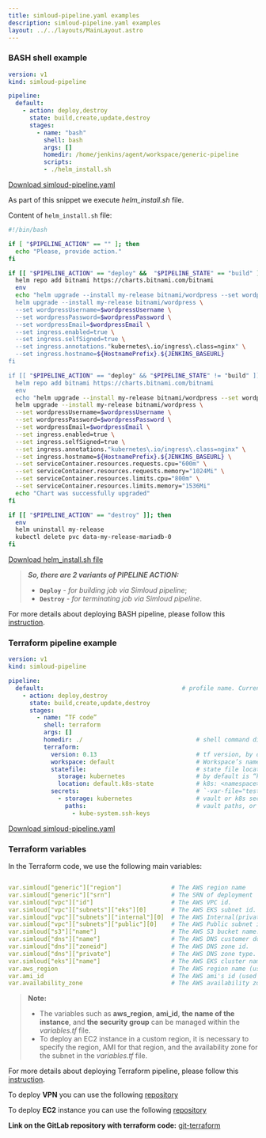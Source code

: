 ```yaml
---
title: simloud-pipeline.yaml examples
description: simloud-pipeline.yaml examples
layout: ../../layouts/MainLayout.astro
---
```

### **BASH shell example**

```yaml
version: v1
kind: simloud-pipeline

pipeline:
  default:                                                                         # profile name. Currently only default
    - action: deploy,destroy
      state: build,create,update,destroy
      stages:
        - name: "bash"
          shell: bash                                                              # “bash” by default ( optional )
          args: []                                                                 # shell arguments ( optional )
          homedir: /home/jenkins/agent/workspace/generic-pipeline                  # shell command default folder ( optional )
          scripts:
          - ./helm_install.sh
```
[Download simloud-pipeline.yaml](/files/generic-pipeline-mode/simloud-pipeline.yaml)

As part of this snippet we execute _helm_install.sh_ file.

Content of `helm_install.sh` file:

```sh                                                                   helm_install.sh
#!/bin/bash

if [ "$PIPELINE_ACTION" == "" ]; then
  echo "Please, provide action."
fi

if [[ "$PIPELINE_ACTION" == "deploy" &&  "$PIPELINE_STATE" == "build" ]]; then
  helm repo add bitnami https://charts.bitnami.com/bitnami
  env
  echo "helm upgrade --install my-release bitnami/wordpress --set wordpressUsername=$wordpressUsername --set wordpressPassword=$wordpressPassword --set wordpressEmail=$wordpressEmail ->
  helm upgrade --install my-release bitnami/wordpress \
  --set wordpressUsername=$wordpressUsername \
  --set wordpressPassword=$wordpressPassword \
  --set wordpressEmail=$wordpressEmail \
  --set ingress.enabled=true \
  --set ingress.selfSigned=true \
  --set ingress.annotations."kubernetes\.io/ingress\.class=nginx" \
  --set ingress.hostname=${HostnamePrefix}.${JENKINS_BASEURL}
fi

if [[ "$PIPELINE_ACTION" == "deploy" && "$PIPELINE_STATE" != "build" ]]; then
  helm repo add bitnami https://charts.bitnami.com/bitnami
  env
  echo "helm upgrade --install my-release bitnami/wordpress --set wordpressUsername=$wordpressUsername --set wordpressPassword=$wordpressPassword --set wordpressEmail=$wordpressEmail ->
  helm upgrade --install my-release bitnami/wordpress \
  --set wordpressUsername=$wordpressUsername \
  --set wordpressPassword=$wordpressPassword \
  --set wordpressEmail=$wordpressEmail \
  --set ingress.enabled=true \
  --set ingress.selfSigned=true \
  --set ingress.annotations."kubernetes\.io/ingress\.class=nginx" \
  --set ingress.hostname=${HostnamePrefix}.${JENKINS_BASEURL} \
  --set serviceContainer.resources.requests.cpu="600m" \
  --set serviceContainer.resources.requests.memory="1024Mi" \
  --set serviceContainer.resources.limits.cpu="800m" \
  --set serviceContainer.resources.limits.memory="1536Mi"
  echo "Chart was successfully upgraded"
fi

if [[ "$PIPELINE_ACTION" == "destroy" ]]; then
  env
  helm uninstall my-release
  kubectl delete pvc data-my-release-mariadb-0
fi
```
[Download helm_install.sh file](/files/helm_install.sh)

> **_So, there are 2 variants of PIPELINE ACTION:_**
> - **`Deploy`** - _for building job via Simloud pipeline_;
> - **`Destroy`** - _for terminating job via Simloud pipeline_.

For more details about deploying BASH pipeline, please follow this [instruction](/en/simloud-pipeline.yaml#how-to-deploy-pipeline).

### **Terraform pipeline example**

```yaml
version: v1
kind: simloud-pipeline

pipeline:
  default:                                       # profile name. Currently available only 'default'
    - action: deploy,destroy
      state: build,create,update,destroy        
      stages:
        - name: “TF code”
          shell: terraform
          args: []                            
          homedir: ./                                # shell command directory
          terraform:
            version: 0.13                            # tf version, by default 0.12
            workspace: default                       # Workspace’s name. Default workspace: default
            statefile:                               # state file location
              storage: kubernetes                    # by default is “kubernetes” 
              location: default.k8s-state            # k8s: <namespace>.<secret_suffix>
            secrets:                                 # `-var-file="testing.tfvars"`
              - storage: kubernetes                  # vault or k8s secrets values are available
                paths:                               # vault paths, or k8s secrets names
                  - kube-system.ssh-keys

```
[Download simloud-pipeline.yaml](/files/terraform/simloud-pipeline.yaml)

### Terraform variables 
In the Terraform code, we use the following main variables:
```yaml

var.simloud["generic"]["region"]              # The AWS region name
var.simloud["generic"]["srn"]                 # The SRN of deployment      
var.simloud["vpc"]["id"]                      # The AWS VPC id.
var.simloud["vpc"]["subnets"]["eks"][0]       # The AWS EKS subnet id.
var.simloud["vpc"]["subnets"]["internal"][0]  # The AWS Internal(private) subnet id.
var.simloud["vpc"]["subnets"]["public"][0]    # The AWS Public subnet id.
var.simloud["s3"]["name"]                     # The AWS S3 bucket name.  
var.simloud["dns"]["name"]                    # The AWS DNS customer domain.
var.simloud["dns"]["zoneid"]                  # The AWS DNS zone id.
var.simloud["dns"]["private"]                 # The AWS DNS zone type. Private or Public.
var.simloud["eks"]["name"]                    # The AWS EKS cluster name.
var.aws_region                                # The AWS region name (used in terrafrom_ec2)
var.ami_id                                    # The AWS ami's id (used in terrafrom_ec2)
var.availability_zone                         # The AWS availability zone for the subnet.
```

>**Note:**
> - The variables such as **aws_region**, **ami_id**, **the name of the instance**, and **the security group** can be managed within the *variables.tf* file. 
>  - To deploy an EC2 instance in a custom region, it is necessary to specify the region, AMI for that region, and the availability zone for the subnet in the *variables.tf* file.

For more details about deploying Terraform pipeline, please follow this [instruction](/en/simloud-pipeline.yaml#how-to-deploy-pipeline).

To deploy **VPN** you can use the following [repository](https://gitlab.com/simloud-demo/git-terraform/-/tree/main/aws/vpn)

To deploy **EC2** instance you can use the following [repository](https://gitlab.com/simloud-demo/git-terraform/-/tree/main/aws/ec2)


**Link on the GitLab repository with terraform code:** <a href="https://gitlab.com/simloud-demo/git-terraform" target="_blank">git-terraform</a>